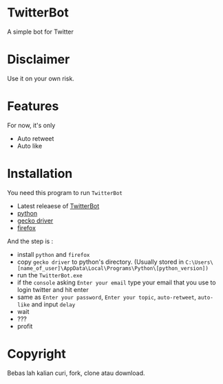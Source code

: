 # TwitterBot
A simple bot for Twitter

# Disclaimer
Use it on your own risk.

# Features
For now, it's only
* Auto retweet
* Auto like

# Installation
You need this program to run ```TwitterBot```
* Latest releaese of [TwitterBot](https://github.com/ghalidouga/TwitterBot/releases)
* [python](https://www.python.org/downloads/)
* [gecko driver](https://github.com/mozilla/geckodriver/releases/tag/v0.24.0)
* [firefox](https://www.mozilla.org/en-US/firefox/)

And the step is :
* install ```python``` and ```firefox```
* copy ```gecko driver``` to python's directory. (Usually stored in ```C:\Users\[name_of_user]\AppData\Local\Programs\Python\[python_version])```
* run the ```TwitterBot.exe```
* if the ```console``` asking ```Enter your email``` type your email that you use to login twitter and hit enter
* same as ```Enter your password```, ```Enter your topic```, ```auto-retweet```, ```auto-like``` and input ```delay```
* wait
* ???
* profit


# Copyright
Bebas lah kalian curi, fork, clone atau download.
